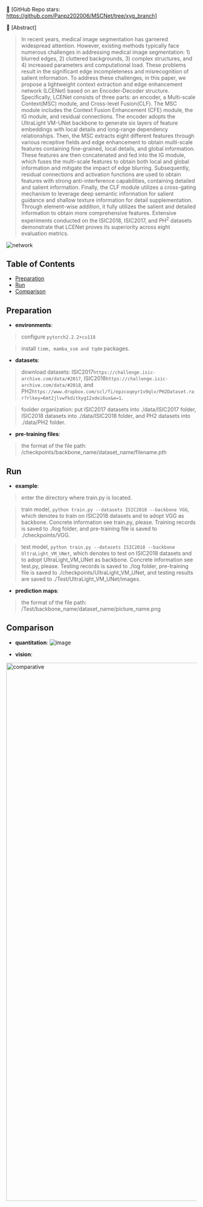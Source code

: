 👋 [GitHub Repo stars: https://github.com/Panpz202006/MSCNet/tree/xyq_branch]

👋 [Abstract]

> In recent years, medical image segmentation has garnered widespread attention. However, existing methods typically face numerous challenges in addressing medical image segmentation: 1) blurred edges, 2) cluttered backgrounds, 3) complex structures, and 4) increased parameters and computational load. These problems result in the significant edge incompleteness and misrecognition of salient information. To address these challenges, in this paper, we propose a lightweight context extraction and edge enhancement network (LCENet) based on an Encoder-Decoder structure. Specifically, LCENet consists of three parts: an encoder, a Multi-scale Context(MSC) module, and Cross-level Fusion(CLF). The MSC module includes the Context Fusion Enhancement (CFE) module, the IG module, and residual connections. The encoder adopts the UltraLight VM-UNet backbone to generate six layers of feature embeddings with local details and long-range dependency relationships. Then, the MSC extracts eight different features through various receptive fields and edge enhancement to obtain multi-scale features containing fine-grained, local details, and global information. These features are then concatenated and fed into the IG module, which fuses the multi-scale features to obtain both local and global information and mitigate the impact of edge blurring. Subsequently, residual connections and activation functions are used to obtain features with strong anti-interference capabilities, containing detailed and salient information. Finally, the CLF module utilizes a cross-gating mechanism to leverage deep semantic information for salient guidance and shallow texture information for detail supplementation. Through element-wise addition, it fully utilizes the salient and detailed information to obtain more comprehensive features. Extensive experiments conducted on the ISIC2018, ISIC2017, and PH$^{2}$ datasets demonstrate that LCENet proves its superiority across eight evaluation metrics.

![network](https://github.com/user-attachments/assets/7a85f1e1-6474-48f3-8f2d-c92d6a84cfe0)

## Table of Contents

- [Preparation](#Preparation)
- [Run](#Run)
- [Comparison](#Comparison)


## Preparation

- **environments**: 

> configure `pytorch2.2.2+cu118` 

> install `timm, mamba_ssm and tqdm` packages.


- **datasets**: 

> download datasets: ISIC2017`https://challenge.isic-archive.com/data/#2017`, ISIC2018`https://challenge.isic-archive.com/data/#2018`, and PH2`https://www.dropbox.com/scl/fi/epzcoqeyr1v9qlv/PH2Dataset.rar?rlkey=6mt2jlvwfkditkyg12xdei6ux&e=1`.  

> foolder organization: put ISIC2017 datasets into ./data/ISIC2017 folder, ISIC2018 datasets into ./data/ISIC2018 folder, and PH2 datasets into ./data/PH2 folder.

- **pre-training files**:

> the format of the file path: /checkpoints/backbone_name/dataset_name/filename.pth

  
## Run

- **example**:

> enter the directory where train.py is located. 

> train model, `python train.py --datasets ISIC2018 --backbone VGG`, which denotes to train on ISIC2018 datasets and to adopt VGG as backbone. Concrete information see train.py, please. Training records is saved to ./log folder, and pre-training file is saved to ./checkpoints/VGG.

> test model, `python train.py --datasets ISIC2018 --backbone UltraLight_VM_UNet`, which denotes to test on ISIC2018 datasets and to adopt UltraLight_VM_UNet as backbone. Concrete information see test.py, please. Testing records is saved to ./log folder, pre-training file is saved to ./checkpoints/UltraLight_VM_UNet, and testing results are saved to ./Test/UltraLight_VM_UNet/images.

- **prediction maps**:
  
> the format of the file path:  /Test/backbone_name/dataset_name/picture_name.png

  
## Comparison

- **quantitation**:
![image](https://github.com/user-attachments/assets/00ab7ac6-e1ed-41ad-9a9f-e21a9acd7ca4)



- **vision**:
<img width="1422" alt="comparative" src="https://github.com/user-attachments/assets/6ddae633-2daa-45f2-b661-76bbb280bf17">

